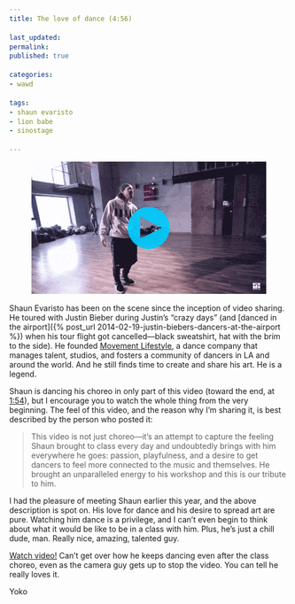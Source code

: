 ```yaml
---
title: The love of dance (4:56)

last_updated: 
permalink: 
published: true

categories:
- wawd

tags:
- shaun evaristo
- lion babe
- sinostage

---
```


<figure>
	<a href="https://www.youtube.com/watch?v=NraARjfTGlk"><img src="/assets/images/2015-10-20-shaun-evaristo-treat-me-like-fire-optimized.gif" alt="Shaun doing the jack WITH FEELING" /></a>
</figure>

Shaun Evaristo has been on the scene since the inception of video sharing. He toured with Justin Bieber during Justin’s “crazy days” (and [danced in the airport]({% post_url 2014-02-19-justin-biebers-dancers-at-the-airport %}) when his tour flight got cancelled—black sweatshirt, hat with the brim to the side). He founded [Movement Lifestyle](http://www.themovementlifestyle.com/), a dance company that manages talent, studios, and fosters a community of dancers in LA and around the world. And he still finds time to create and share his art. He is a legend.

Shaun is dancing his choreo in only part of this video (toward the end, at [1:54](https://www.youtube.com/watch?v=NraARjfTGlk&feature=youtu.be&t=1m54s)), but I encourage you to watch the whole thing from the very beginning. The feel of this video, and the reason why I’m sharing it, is best described by the person who posted it:

> This video is not just choreo—it’s an attempt to capture the feeling Shaun brought to class every day and undoubtedly brings with him everywhere he goes: passion, playfulness, and a desire to get dancers to feel more connected to the music and themselves. He brought an unparalleled energy to his workshop and this is our tribute to him.

I had the pleasure of meeting Shaun earlier this year, and the above description is spot on. His love for dance and his desire to spread art are pure. Watching him dance is a privilege, and I can’t even begin to think about what it would be like to be in a class with him. Plus, he’s just a chill dude, man. Really nice, amazing, talented guy.

[Watch video!](https://www.youtube.com/watch?v=NraARjfTGlk)
Can’t get over how he keeps dancing even after the class choreo, even as the camera guy gets up to stop the video. You can tell he really loves it.

Yoko